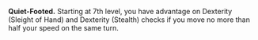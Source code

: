 **Quiet-Footed.**  Starting at 7th level, you have advantage on Dexterity (Sleight of Hand) and Dexterity (Stealth) checks if you move no more than half your speed on the same turn.